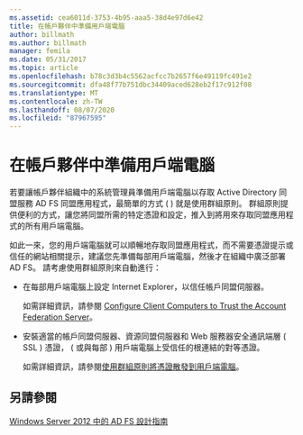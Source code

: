 ```yaml
---
ms.assetid: cea6011d-3753-4b95-aaa5-38d4e97d6e42
title: 在帳戶夥伴中準備用戶端電腦
author: billmath
ms.author: billmath
manager: femila
ms.date: 05/31/2017
ms.topic: article
ms.openlocfilehash: b78c3d3b4c5562acfcc7b2657f6e49119fc491e2
ms.sourcegitcommit: dfa48f77b751dbc34409aced628eb2f17c912f08
ms.translationtype: MT
ms.contentlocale: zh-TW
ms.lasthandoff: 08/07/2020
ms.locfileid: "87967595"
---
```

# <a name="prepare-client-computers-in-the-account-partner"></a>在帳戶夥伴中準備用戶端電腦

若要讓帳戶夥伴組織中的系統管理員準備用戶端電腦以存取 Active Directory 同盟服務 AD FS 同盟應用程式，最簡單的方式 \( \) 就是使用群組原則。 群組原則提供便利的方式，讓您將同盟所需的特定憑證和設定，推入到將用來存取同盟應用程式的所有用戶端電腦。

如此一來，您的用戶端電腦就可以順暢地存取同盟應用程式，而不需要憑證提示或信任的網站相關提示，建議您先準備每部用戶端電腦，然後才在組織中廣泛部署 AD FS。 請考慮使用群組原則來自動進行：

-   在每部用戶端電腦上設定 Internet Explorer，以信任帳戶同盟伺服器。

    如需詳細資訊，請參閱 [Configure Client Computers to Trust the Account Federation Server](../../ad-fs/deployment/Configure-Client-Computers-to-Trust-the-Account-Federation-Server.md)。

-   安裝適當的帳戶同盟伺服器、資源同盟伺服器和 Web 服務器安全通訊端層 \( SSL \) 憑證， \( 或與每部 \) 用戶端電腦上受信任的根連結的對等憑證。

    如需詳細資訊，請參閱[使用群組原則將憑證散發到用戶端電腦](../../ad-fs/deployment/Distribute-Certificates-to-Client-Computers-by-Using-Group-Policy.md)。


## <a name="see-also"></a>另請參閱
[Windows Server 2012 中的 AD FS 設計指南](AD-FS-Design-Guide-in-Windows-Server-2012.md)
